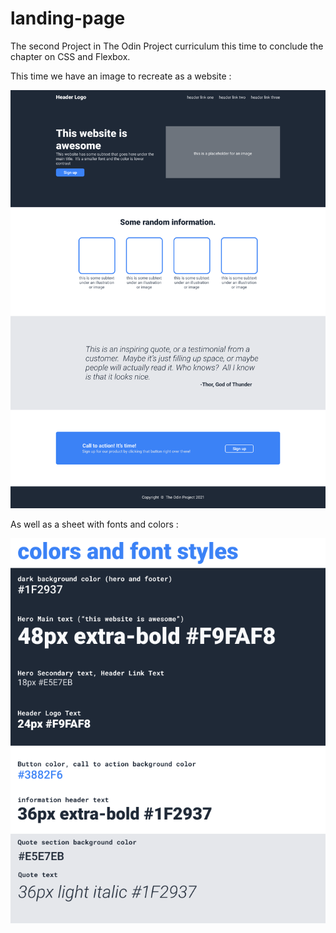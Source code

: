# landing-page

The second Project in The Odin Project curriculum this time to conclude the chapter on CSS and Flexbox.

This time we have an image to recreate as a website :

![](odin-project.png)

As well as a sheet with fonts and colors :

![](colors_and_stuff.png)
